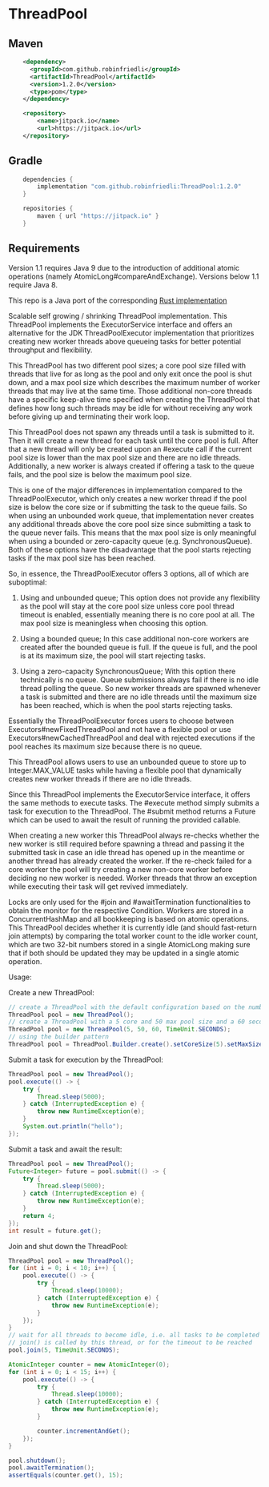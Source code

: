 # ThreadPool

## Maven
```xml
    <dependency>
      <groupId>com.github.robinfriedli</groupId>
      <artifactId>ThreadPool</artifactId>
      <version>1.2.0</version>
      <type>pom</type>
    </dependency>

    <repository>
        <name>jitpack.io</name>
        <url>https://jitpack.io</url>
    </repository>
```

## Gradle
```gradle
    dependencies {
        implementation "com.github.robinfriedli:ThreadPool:1.2.0"
    }

    repositories {
        maven { url "https://jitpack.io" }
    }
```

## Requirements

Version 1.1 requires Java 9 due to the introduction of additional atomic operations (namely AtomicLong#compareAndExchange).
Versions below 1.1 require Java 8.

This repo is a Java port of the corresponding [Rust implementation](https://github.com/robinfriedli/rusty_pool)

Scalable self growing / shrinking ThreadPool implementation. This ThreadPool implements the ExecutorService
interface and offers an alternative for the JDK ThreadPoolExecutor implementation that prioritizes creating new worker
threads above queueing tasks for better potential throughput and flexibility.

This ThreadPool has two different pool sizes; a core pool size filled with threads that live for as long as the pool
and only exit once the pool is shut down, and a max pool size which describes the maximum number of worker threads
that may live at the same time. Those additional non-core threads have a specific keep-alive time specified when
creating the ThreadPool that defines how long such threads may be idle for without receiving any work before giving
up and terminating their work loop.

This ThreadPool does not spawn any threads until a task is submitted to it. Then it will create a new thread for each
task until the core pool is full. After that a new thread will only be created upon an #execute call
if the current pool size is lower than the max pool size and there are no idle threads. Additionally, a new worker is
always created if offering a task to the queue fails, and the pool size is below the maximum pool size.

This is one of the major differences in implementation compared to the ThreadPoolExecutor, which only creates a new worker
thread if the pool size is below the core size or if submitting the task to the queue fails. So when using an unbounded
work queue, that implementation never creates any additional threads above the core pool size since submitting a task to
the queue never fails. This means that the max pool size is only meaningful when using a bounded or zero-capacity queue
(e.g. SynchronousQueue). Both of these options have the disadvantage that the pool starts rejecting tasks if the max pool
size has been reached.

So, in essence, the ThreadPoolExecutor offers 3 options, all of which are suboptimal:

1. Using and unbounded queue; This option does not provide any flexibility as the pool will stay at the core pool size
unless core pool thread timeout is enabled, essentially meaning there is no core pool at all. The max pool size is
meaningless when choosing this option.

2. Using a bounded queue; In this case additional non-core workers are created after the bounded queue is full. If
the queue is full, and the pool is at its maximum size, the pool will start rejecting tasks.

3. Using a zero-capacity SynchronousQueue; With this option there technically is no queue.
Queue submissions always fail if there is no idle thread polling the queue. So new worker threads are spawned whenever
a task is submitted and there are no idle threads until the maximum size has been reached, which is when the pool
starts rejecting tasks.

Essentially the ThreadPoolExecutor forces users to choose between Executors#newFixedThreadPool
and not have a flexible pool or use Executors#newCachedThreadPool and deal with rejected executions if the
pool reaches its maximum size because there is no queue.

This ThreadPool allows users to use an unbounded queue to store up to Integer.MAX_VALUE tasks while having a
flexible pool that dynamically creates new worker threads if there are no idle threads.

Since this ThreadPool implements the ExecutorService interface, it offers the same methods to execute tasks.
The #execute method simply submits a task for execution to the ThreadPool. The #submit method returns a Future which
can be used to await the result of running the provided callable.

When creating a new worker this ThreadPool always re-checks whether the new worker is still required before spawning
a thread and passing it the submitted task in case an idle thread has opened up in the meantime or another thread has
already created the worker. If the re-check failed for a core worker the pool will try creating a new non-core worker
before deciding no new worker is needed. Worker threads that throw an exception while executing their task will get
revived immediately.

Locks are only used for the #join and #awaitTermination functionalities to obtain the monitor for
the respective Condition. Workers are stored in a ConcurrentHashMap and all bookkeeping is based on
atomic operations. This ThreadPool decides whether it is currently idle (and should fast-return join attempts) by
comparing the total worker count to the idle worker count, which are two 32-bit numbers stored in a single AtomicLong
making sure that if both should be updated they may be updated in a single atomic operation.

Usage:

Create a new ThreadPool:

```java
// create a ThreadPool with the default configuration based on the number of CPUs
ThreadPool pool = new ThreadPool();
// create a ThreadPool with a 5 core and 50 max pool size and a 60 second keep alive time for non-core workers
ThreadPool pool = new ThreadPool(5, 50, 60, TimeUnit.SECONDS);
// using the builder pattern
ThreadPool pool = ThreadPool.Builder.create().setCoreSize(5).setMaxSize(50).build();
```
<p>
Submit a task for execution by the ThreadPool:

```java
ThreadPool pool = new ThreadPool();
pool.execute(() -> {
    try {
        Thread.sleep(5000);
    } catch (InterruptedException e) {
        throw new RuntimeException(e);
    }
    System.out.println("hello");
});
```
<p>
Submit a task and await the result:

```java
ThreadPool pool = new ThreadPool();
Future<Integer> future = pool.submit(() -> {
    try {
        Thread.sleep(5000);
    } catch (InterruptedException e) {
        throw new RuntimeException(e);
    }
    return 4;
});
int result = future.get();
```
<p>
Join and shut down the ThreadPool:

```java
ThreadPool pool = new ThreadPool();
for (int i = 0; i < 10; i++) {
    pool.execute(() -> {
        try {
            Thread.sleep(10000);
        } catch (InterruptedException e) {
            throw new RuntimeException(e);
        }
    });
}
// wait for all threads to become idle, i.e. all tasks to be completed including tasks added by other threads after
// join() is called by this thread, or for the timeout to be reached
pool.join(5, TimeUnit.SECONDS);

AtomicInteger counter = new AtomicInteger(0);
for (int i = 0; i < 15; i++) {
    pool.execute(() -> {
        try {
            Thread.sleep(10000);
        } catch (InterruptedException e) {
            throw new RuntimeException(e);
        }

        counter.incrementAndGet();
    });
}

pool.shutdown();
pool.awaitTermination();
assertEquals(counter.get(), 15);
```
